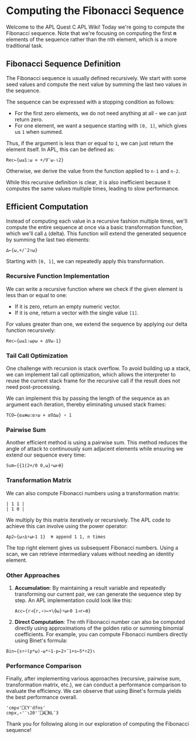 # Computing the Fibonacci Sequence

Welcome to the APL Quest C APL Wiki! Today we're going to compute the Fibonacci sequence. Note that we're focusing on computing the first **n** elements of the sequence rather than the nth element, which is a more traditional task.

## Fibonacci Sequence Definition

The Fibonacci sequence is usually defined recursively. We start with some seed values and compute the next value by summing the last two values in the sequence. 

The sequence can be expressed with a stopping condition as follows:

- For the first zero elements, we do not need anything at all - we can just return zero.
- For one element, we want a sequence starting with `[0, 1]`, which gives us `1` when summed.

Thus, if the argument is less than or equal to `1`, we can just return the element itself. In APL, this can be defined as:

```apl
Rec←{⍵≤1:⍵ ⋄ +/∇¨⍵-⍳2}
```

Otherwise, we derive the value from the function applied to `n-1` and `n-2`.

While this recursive definition is clear, it is also inefficient because it computes the same values multiple times, leading to slow performance.

## Efficient Computation

Instead of computing each value in a recursive fashion multiple times, we'll compute the entire sequence at once via a basic transformation function, which we'll call `∆` (delta). This function will extend the generated sequence by summing the last two elements:

```apl
∆←{⍵,+/¯2↑⍵}
```

Starting with `[0, 1]`, we can repeatedly apply this transformation.

### Recursive Function Implementation

We can write a recursive function where we check if the given element is less than or equal to one:

- If it is zero, return an empty numeric vector.
- If it is one, return a vector with the single value `[1]`.

For values greater than one, we extend the sequence by applying our delta function recursively:

```apl
Rec←{⍵≤1:⍵⍴⍵ ⋄ ∆∇⍵-1}
```

### Tail Call Optimization

One challenge with recursion is stack overflow. To avoid building up a stack, we can implement tail call optimization, which allows the interpreter to reuse the current stack frame for the recursive call if the result does not need post-processing.

We can implement this by passing the length of the sequence as an argument each iteration, thereby eliminating unused stack frames:

```apl
TCO←{⍺≤≢⍵:⍺↑⍵ ⋄ ⍺∇∆⍵} ∘ 1
```

### Pairwise Sum

Another efficient method is using a pairwise sum. This method reduces the angle of attack to continuously sum adjacent elements while ensuring we extend our sequence every time:

```apl
Sum←{{1⌈2+/0 0,⍵}⍣⍵⊢⍬}
```

### Transformation Matrix

We can also compute Fibonacci numbers using a transformation matrix:

```
| 1 1 |
| 1 0 |
```

We multiply by this matrix iteratively or recursively. The APL code to achieve this can involve using the power operator:

```apl
Ap2←{⍵↑∆⍣⍵⊢1 1}  ⍝ append 1 1, n times
```

The top right element gives us subsequent Fibonacci numbers. Using a scan, we can retrieve intermediary values without needing an identity element.

### Other Approaches

1. **Accumulation**: By maintaining a result variable and repeatedly transforming our current pair, we can generate the sequence step by step. An APL implementation could look like this:

    ```apl
    Acc←{r⊣{r,∘⊃←+\⌽⍵}⍣⍵⊢0 1⊣r←⍬}
    ```

2. **Direct Computation**: The nth Fibonacci number can also be computed directly using approximations of the golden ratio or summing binomial coefficients. For example, you can compute Fibonacci numbers directly using Binet's formula:

```apl
Bin←{s÷⍨(p*⍵)-⍵*⍨1-p←2÷¯1+s←5*÷2}⍳
```

### Performance Comparison

Finally, after implementing various approaches (recursive, pairwise sum, transformation matrix, etc.), we can conduct a performance comparison to evaluate the efficiency. We can observe that using Binet's formula yields the best performance overall.

```apl
'cmpx'⎕CY'dfns'
cmpx,∘'¨⍳20'¨⎕A⎕NL¯3
```

Thank you for following along in our exploration of computing the Fibonacci sequence!